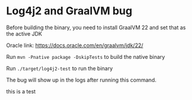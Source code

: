 # Log4j2 and GraalVM bug

Before building the binary, you need to install GraalVM 22 and set that as the active JDK

Oracle link: https://docs.oracle.com/en/graalvm/jdk/22/

Run `mvn -Pnative package -DskipTests` to build the native binary

Run `./target/log4j2-test` to run the binary

The bug will show up in the logs after running this command.

this is a test